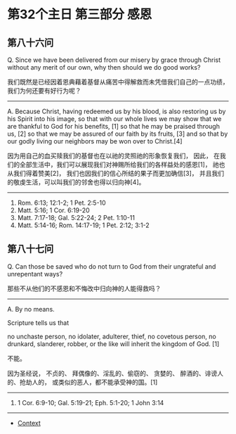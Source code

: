 # 第32个主日 第三部分 感恩

## 第八十六问

Q. Since we have been delivered
from our misery
by grace through Christ
without any merit of our own,
why then should we do good works?

我们既然是已经因着恩典藉着基督从痛苦中得解救而未凭借我们自己的一点功绩，我们为何还要有好行为呢？

---

A. Because Christ, having redeemed us by his blood,
is also restoring us by his Spirit into his image,
so that with our whole lives
we may show that we are thankful to God
for his benefits, [1]
so that he may be praised through us, [2]
so that we may be assured of our faith by its fruits, [3]
and so that by our godly living
our neighbors may be won over to Christ.[4]

因为用自己的血买赎我们的基督也在以祂的灵照祂的形象恢复我们，
因此，
在我们的全部生活中，我们可以展现我们对神赐所给我们的各样益处的感恩[1]，
祂也从我们得着赞美[2]，
我们也因我们的信心所结的果子而更加确信[3]，
并且我们的敬虔生活，可以叫我们的邻舍也得以归向神[4]。

---

1. Rom. 6:13; 12:1-2; 1 Pet. 2:5-10
2. Matt. 5:16; 1 Cor. 6:19-20
3. Matt. 7:17-18; Gal. 5:22-24; 2 Pet. 1:10-11
4. Matt. 5:14-16; Rom. 14:17-19; 1 Pet. 2:12; 3:1-2

## 第八十七问

Q. Can those be saved
who do not turn to God
from their ungrateful
and unrepentant ways?

那些不从他们的不感恩和不悔改中归向神的人能得救吗？

---

A. By no means.

Scripture tells us that

no unchaste person,
no idolater, adulterer, thief,
no covetous person,
no drunkard, slanderer, robber,
or the like
will inherit the kingdom of God. [1]

不能。

因为圣经说，
不贞的、
拜偶像的、淫乱的、偷窃的、
贪婪的、
醉酒的、诽谤人的、抢劫人的，
或类似的恶人，都不能承受神的国。[1]

---

1. 1 Cor. 6:9-10; Gal. 5:19-21; Eph. 5:1-20; 1 John 3:14

----

* [Context](./welcome)